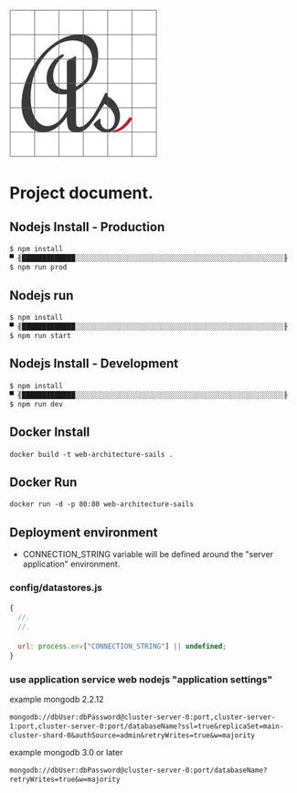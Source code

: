 # ![Logo](media/favicon.png)

# Project document.

## Nodejs Install - Production

```shell
$ npm install
▀ ╢█████████████░░░░░░░░░░░░░░░░░░░░░░░░░░░░░░░░░░░░░░░░░░░░░░░░░░░╟
$ npm run prod
```

## Nodejs run

```shell
$ npm install
▀ ╢█████████████░░░░░░░░░░░░░░░░░░░░░░░░░░░░░░░░░░░░░░░░░░░░░░░░░░░╟
$ npm run start
```

## Nodejs Install - Development

```shell
$ npm install
▀ ╢█████████████░░░░░░░░░░░░░░░░░░░░░░░░░░░░░░░░░░░░░░░░░░░░░░░░░░░╟
$ npm run dev
```

## Docker Install

```docker
docker build -t web-architecture-sails .
```

## Docker Run

```
docker run -d -p 80:80 web-architecture-sails
```

## Deployment environment

- CONNECTION_STRING variable will be defined around the "server application" environment.

### config/datastores.js

```js
{
  //.
  //.

  url: process.env["CONNECTION_STRING"] || undefined;
}
```

### use application service web nodejs "application settings"

example mongodb 2.2.12

```
mongodb://dbUser:dbPassword@cluster-server-0:port,cluster-server-1:port,cluster-server-0:port/databaseName?ssl=true&replicaSet=main-cluster-shard-0&authSource=admin&retryWrites=true&w=majority
```

example mongodb 3.0 or later

```
mongodb://dbUser:dbPassword@cluster-server-0:port/databaseName?retryWrites=true&w=majority
```
